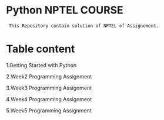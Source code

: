 
# Python NPTEL COURSE 

     This Repository contain solution of NPTEL of Assignement.

# Table content
  1.Getting  Started with Python

   2.Week2 Programming Assignment

  3.Week3 Programming Assignment

  4.Week4  Programming  Assignment  

5.Week5 Programming Assignment



